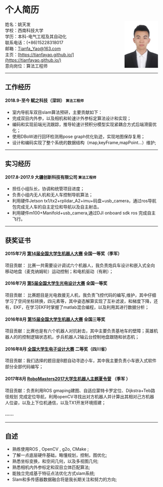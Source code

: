 
# 个人简历


 <img src='assets\images\author-inform.jpg' align='right' style=' width:110px;height:100 px'/>


 姓名：姚天发  </br>
 学校：西南科技大学 </br>
 学历：本科-电气工程及其自动化 </br>
 联系电话：(+86)15228318017 </br>
 邮箱：Tianfa_Yao@163.com </br>
 主页：[https://tianfayao.github.io/](https://tianfayao.github.io/) </br>
 意向岗位：算法工程师 </br>

----
## 工作经历
#### 2018.9-至今               赋之科技（深圳）                         `算法工程师`

- 	室内导航车双目slam算法预研，主要贡献如下：
-	完成双目内外参，以及相机和轮速计外参标定算法设计和实现；
-	编码和实现前端光流跟踪，推导轮速计预积分模型实现紧耦合方式后端滑窗优化；
-	使用DBoW进行回环检测用pose graph优化轨迹，实现地图保存复用；
-	设计和编码实现了整个系统的数据结构（map,keyFrame,mapPoint…）维护;

---
## 实习经历
#### 2017.8-2017.9             大疆创新科技有限公司                    `算法工程师`
-	担任小组队长，协调和统管项目进度；
-	负责小组内无人机和无人车控制导航算法；
-	利用硬件Jetson tx1/tx2+rplidar_A2+imu+码盘+usb_camera，通过ros导航包完成无人车的自主定位和导航以及自主射击。
-	利用硬件m100+Manifold+usb_camera,通过DJI onboard sdk ros 完成自主飞行。

----
## 获奖证书
#### 2015年7月 [第14届全国大学生机器人大赛](https://www.robomaster.com/zh-CN/robo/history)    全国一等奖（季军）  
项目贡献： 比赛一共需要设计调试六个机器人，我负责炮兵车设计和嵌入式全向移动地盘（麦克纳姆轮）运动控制；和电机驱动（有刷）；
#### 2016年7月 [第5届全国大学生光电设计大赛](https://baike.baidu.com/item/%E5%85%A8%E5%9B%BD%E5%A4%A7%E5%AD%A6%E7%94%9F%E5%85%89%E7%94%B5%E8%AE%BE%E8%AE%A1%E7%AB%9E%E8%B5%9B/5929545?fr=aladdin#reference-[5]-8057643-wrap)   全国一等奖   
项目贡献： 比赛题目是光电救援无人机，我负责飞控代码的编写,维护，其中仔细学习了空间坐标转换，四元素等，其中姿态解算实现了互补滤波，和梯度下降，还有，EKF，在学习EKF时掌握了matlab混合编程，以及利用其进行数据分析；            
####	2016年8月 [第15届全国大学生机器人大赛](https://www.robomaster.com/zh-CN/robo/history)   全国三等奖                
项目贡献：比赛也是有六个机器人对抗射击，其中主要负责基地车的壁障；英雄机器人的的控制逻辑状态机，步兵机器人2轴云台控制地盘跟随和状态机；
####	2016年8月 [全国大学生电子设计大赛](https://baike.baidu.com/item/%E5%85%A8%E5%9B%BD%E5%A4%A7%E5%AD%A6%E7%94%9F%E7%94%B5%E5%AD%90%E8%AE%BE%E8%AE%A1%E7%AB%9E%E8%B5%9B/9274813?fromtitle=%E5%85%A8%E5%9B%BD%E5%A4%A7%E5%AD%A6%E7%94%9F%E7%94%B5%E5%AD%90%E8%AE%BE%E8%AE%A1%E5%A4%A7%E8%B5%9B&fromid=6403349&fr=aladdin)  二等奖（四川省） 
项目贡献：我们选择的题目是B题自动寻迹小车，其中我主要负责小车嵌入式软件部分全部代码编写；
####	2017年8月 [RoboMasters2017大学生机器人主题夏令营](https://www.robomaster.com/zh-CN/campus/summer) （季军 ）   
项目贡献：负责利用ROS gmaping建图、自适应蒙特卡罗定位、Dijkstra+Teb路径规划
完成定位导航，利用openCV寻找出对方机器人并计算出其相对己方机器人位姿，以及上下位机通信，以及TX1开发环境搭建；
#### ...... 
---- 

## 自述
 - 	熟练使用ROS , OpenCV , g2o, CMake ;
 - 	了解一点底层硬件基础，略懂规划，控制，图优化;
 -	熟悉坐标变换，和空间几何，以及多视图几何;
 -  熟悉相机内外参标定和双目立体匹配算法;
 -  能独立完成基于特征点法优化方式slam系统;
 -  Slam和多传感器数据融合将是我长期关注和努力的方向;

